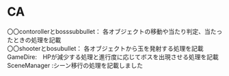 # CA


〇〇contorollerとbosssubbullet： 各オブジェクトの移動や当たり判定、当たったときの処理を記載<br>
〇〇shooterとbosubullet： 各オブジェクトから玉を発射する処理を記載<br>
GameDire:　HPが減少する処理と進行度に応じてボスを出現させる処理を記載<br>
SceneManager :シーン移行の処理を記載しました<br>
